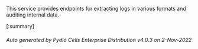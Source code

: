 






This service provides endpoints for extracting logs in various formats and auditing internal data.

[:summary]

###### Auto generated by Pydio Cells Enterprise Distribution v4.0.3 on 2-Nov-2022

